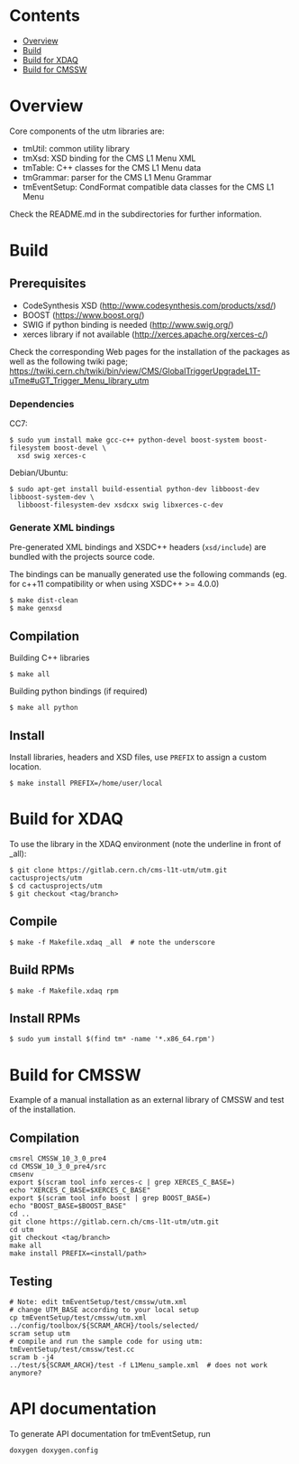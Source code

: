 Contents
========

* [Overview](#overview)
* [Build](#build)
* [Build for XDAQ](#build-for-xdaq)
* [Build for CMSSW](#build-for-cmssw)

Overview
========

Core components of the utm libraries are:

* tmUtil:          common utility library
* tmXsd:           XSD binding for the CMS L1 Menu XML
* tmTable:         C++ classes for the CMS L1 Menu data
* tmGrammar:       parser for the CMS L1 Menu Grammar
* tmEventSetup:    CondFormat compatible data classes for the CMS L1 Menu

Check the README.md in the subdirectories for further information.

Build
=====

## Prerequisites

* CodeSynthesis XSD (http://www.codesynthesis.com/products/xsd/)
* BOOST (https://www.boost.org/)
* SWIG if python binding is needed (http://www.swig.org/)
* xerces library if not available (http://xerces.apache.org/xerces-c/)

Check the corresponding Web pages for the installation of the packages
as well as the following twiki page;
https://twiki.cern.ch/twiki/bin/view/CMS/GlobalTriggerUpgradeL1T-uTme#uGT_Trigger_Menu_library_utm

### Dependencies

CC7:

    $ sudo yum install make gcc-c++ python-devel boost-system boost-filesystem boost-devel \
      xsd swig xerces-c

Debian/Ubuntu:

    $ sudo apt-get install build-essential python-dev libboost-dev libboost-system-dev \
      libboost-filesystem-dev xsdcxx swig libxerces-c-dev

### Generate XML bindings

Pre-generated XML bindings and XSDC++ headers (`xsd/include`) are bundled with the projects source code.

The bindings can be manually generated use the following commands (eg. for c++11 compatibility or when using XSDC++ >= 4.0.0)

    $ make dist-clean
    $ make genxsd

## Compilation

Building C++ libraries

    $ make all

Building python bindings (if required)

    $ make all python

## Install

Install libraries, headers and XSD files, use `PREFIX` to assign a custom location.

    $ make install PREFIX=/home/user/local

Build for XDAQ
==============

To use the library in the XDAQ environment (note the underline in front of \_all):

    $ git clone https://gitlab.cern.ch/cms-l1t-utm/utm.git cactusprojects/utm
    $ cd cactusprojects/utm
    $ git checkout <tag/branch>

## Compile

    $ make -f Makefile.xdaq _all  # note the underscore

## Build RPMs

    $ make -f Makefile.xdaq rpm

## Install RPMs

    $ sudo yum install $(find tm* -name '*.x86_64.rpm')


Build for CMSSW
===============

Example of a manual installation as an external library of CMSSW and test of the installation.

## Compilation

```{r, engine='bash', count_lines}
cmsrel CMSSW_10_3_0_pre4
cd CMSSW_10_3_0_pre4/src
cmsenv
export $(scram tool info xerces-c | grep XERCES_C_BASE=)
echo "XERCES_C_BASE=$XERCES_C_BASE"
export $(scram tool info boost | grep BOOST_BASE=)
echo "BOOST_BASE=$BOOST_BASE"
cd ..
git clone https://gitlab.cern.ch/cms-l1t-utm/utm.git
cd utm
git checkout <tag/branch>
make all
make install PREFIX=<install/path>
```

## Testing

```{r, engine='bash', count_lines}
# Note: edit tmEventSetup/test/cmssw/utm.xml
# change UTM_BASE according to your local setup
cp tmEventSetup/test/cmssw/utm.xml ../config/toolbox/${SCRAM_ARCH}/tools/selected/
scram setup utm
# compile and run the sample code for using utm: tmEventSetup/test/cmssw/test.cc
scram b -j4
../test/${SCRAM_ARCH}/test -f L1Menu_sample.xml  # does not work anymore?
```

API documentation
=================

To generate API documentation for tmEventSetup, run

    doxygen doxygen.config
